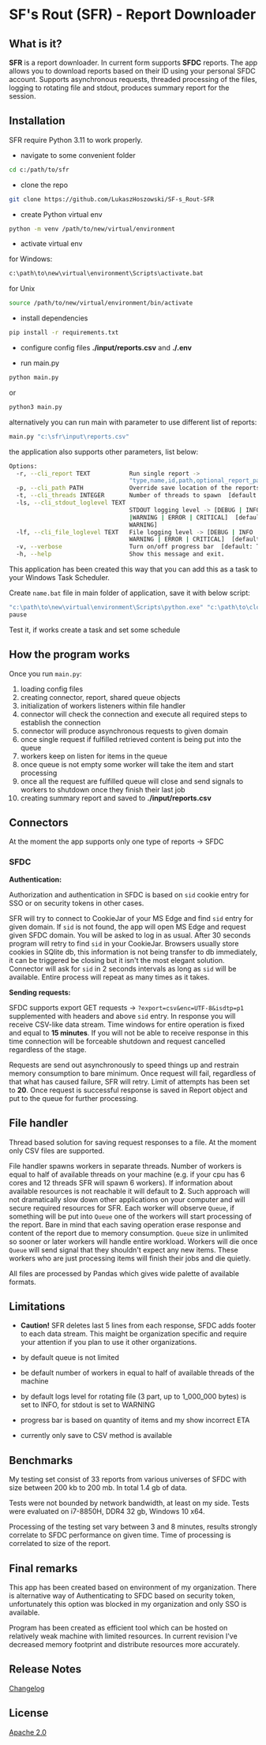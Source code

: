 # SF's Rout (SFR) - Report Downloader

## What is it?

**SFR** is a report downloader. In current form supports **SFDC** reports. The app allows you to download reports based on their ID using your personal SFDC account. Supports asynchronous requests, threaded processing of the files, logging to rotating file and stdout, produces summary report for the session. 

## Installation

SFR require Python 3.11 to work properly.

- navigate to some convenient folder

```sh
cd c:/path/to/sfr
```

- clone the repo

```sh
git clone https://github.com/LukaszHoszowski/SF-s_Rout-SFR
```
- create Python virtual env

```sh
python -m venv /path/to/new/virtual/environment
```

- activate virtual env

for Windows:
```sh
c:\path\to\new\virtual\environment\Scripts\activate.bat
```

for Unix
```sh
source /path/to/new/virtual/environment/bin/activate
```

- install dependencies

```sh
pip install -r requirements.txt
```

- configure config files **./input/reports.csv** and **./.env**

- run main.py

```sh
python main.py
```

or 

```sh
python3 main.py
```

alternatively you can run main with parameter to use different list of reports:

```sh
main.py "c:\sfr\input\reports.csv"
```

the application also supports other parameters, list below:

```sh
Options:
  -r, --cli_report TEXT           Run single report ->
                                  "type,name,id,path,optional_report_params"
  -p, --cli_path PATH             Override save location of the reports
  -t, --cli_threads INTEGER       Number of threads to spawn  [default: 0]
  -ls, --cli_stdout_loglevel TEXT
                                  STDOUT logging level -> [DEBUG | INFO | WARN
                                  |WARNING | ERROR | CRITICAL]  [default:
                                  WARNING]
  -lf, --cli_file_loglevel TEXT   File logging level -> [DEBUG | INFO | WARN|
                                  WARNING | ERROR | CRITICAL]  [default: INFO]
  -v, --verbose                   Turn on/off progress bar  [default: True]
  -h, --help                      Show this message and exit.
```

This application has been created this way that you can add this as a task to your Windows Task Scheduler.

Create `name.bat` file in main folder of application, save it with below script:

```sh
"c:\path\to\new\virtual\environment\Scripts\python.exe" "c:\path\to\clonned\repo\main.py" "c:\path\to\input\reports.csv"
pause
```

Test it, if works create a task and set some schedule

## How the program works

Once you run `main.py`:

1) loading config files
2) creating connector, report, shared queue objects
3) initialization of workers listeners within file handler
4) connector will check the connection and execute all required steps to establish the connection
5) connector will produce asynchronous requests to given domain
6) once single request if fulfilled retrieved content is being put into the queue
7) workers keep on listen for items in the queue
8) once queue is not empty some worker will take the item and start processing
9) once all the request are fulfilled queue will close and send signals to workers to shutdown once they finish their last job
10) creating summary report and saved to **./input/reports.csv**

## Connectors

At the moment the app supports only one type of reports -> SFDC

### SFDC

**Authentication:**

Authorization and authentication in SFDC is based on `sid` cookie entry for SSO or on security tokens in other cases. 

SFR will try to connect to CookieJar of your MS Edge and find `sid` entry for given domain. If `sid` is not found, the app will open MS Edge and request given SFDC domain. You will be asked to log in as usual. After 30 seconds program will retry to find `sid` in your CookieJar. Browsers usually store cookies in SQlite db, this information is not being transfer to db immediately, it can be triggered be closing but it isn't the most elegant solution. Connector will ask for `sid` in 2 seconds intervals as long as `sid` will be available. Entire process will repeat as many times as it takes.

**Sending requests:**

SFDC supports export GET requests -> `?export=csv&enc=UTF-8&isdtp=p1` supplemented with headers and above `sid` entry. In response you will receive CSV-like data stream. Time windows for entire operation is fixed and equal to **15 minutes**. If you will not be able to receive response in this time connection will be forceable shutdown and request cancelled regardless of the stage.

Requests are send out asynchronously to speed things up and restrain memory consumption to bare minimum. Once request will fail, regardless of that what has caused failure, SFR will retry. Limit of attempts has been set to **20**. Once request is successful response  is saved in Report object and put to the queue for further processing.

## File handler

Thread based solution for saving request responses to a file. At the moment only CSV files are supported.

File handler spawns workers in separate threads. Number of workers is equal to half of available threads on your machine (e.g. if your cpu has 6 cores and 12 threads SFR will spawn 6 workers). If information about available resources is not reachable it will default to **2**. Such approach will not dramatically slow down other applications on your computer and will secure required resources for SFR. Each worker will observe `Queue`, if something will be put into `Queue` one of the workers will start processing of the report. Bare in mind that each saving operation erase response and content of the report due to memory consumption. `Queue` size in unlimited so sooner or later workers will handle entire workload. Workers will die once `Queue` will send signal that they shouldn't expect any new items. These workers who are just processing items will finish their jobs and die quietly.

All files are processed by Pandas which gives wide palette of available formats.

## Limitations

- **Caution!** SFR deletes last 5 lines from each response, SFDC adds footer to each data stream. This maight be organization specific and require your attention if you plan to use it other organizations.

- by default queue is not limited

- be default number of workers in equal to half of available threads of the machine

- by default logs level for rotating file (3 part, up to 1_000_000 bytes) is set to INFO, for stdout is set to WARNING

- progress bar is based on quantity of items and my show incorrect ETA

- currently only save to CSV method is available

## Benchmarks

My testing set consist of 33 reports from various universes of SFDC with size between 200 kb to 200 mb. In total 1.4 gb of data.

Tests were not bounded by network bandwidth, at least on my side. Tests were evaluated on i7-8850H, DDR4 32 gb, Windows 10 x64.

Processing of the testing set vary between 3 and 8 minutes, results strongly correlate to SFDC performance on given time. Time of processing is correlated to size of the report.

## Final remarks

This app has been created based on environment of my organization. There is alternative way of Authenticating to SFDC based on security token, unfortunately this option was blocked in my organization and only SSO is available. 

Program has been created as efficient tool which can be hosted on relatively weak machine with limited resources. In current revision I've decreased memory footprint and distribute resources more accurately.

## Release Notes

[Changelog](CHANGELOG.md)

## License

[Apache 2.0](LICENSE.md)
